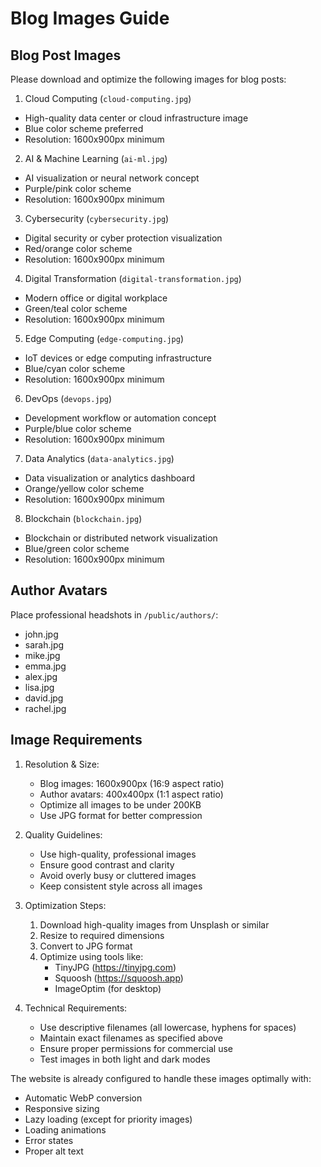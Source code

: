 # Blog Images Guide

## Blog Post Images
Please download and optimize the following images for blog posts:

1. Cloud Computing (`cloud-computing.jpg`)
- High-quality data center or cloud infrastructure image
- Blue color scheme preferred
- Resolution: 1600x900px minimum

2. AI & Machine Learning (`ai-ml.jpg`)
- AI visualization or neural network concept
- Purple/pink color scheme
- Resolution: 1600x900px minimum

3. Cybersecurity (`cybersecurity.jpg`)
- Digital security or cyber protection visualization
- Red/orange color scheme
- Resolution: 1600x900px minimum

4. Digital Transformation (`digital-transformation.jpg`)
- Modern office or digital workplace
- Green/teal color scheme
- Resolution: 1600x900px minimum

5. Edge Computing (`edge-computing.jpg`)
- IoT devices or edge computing infrastructure
- Blue/cyan color scheme
- Resolution: 1600x900px minimum

6. DevOps (`devops.jpg`)
- Development workflow or automation concept
- Purple/blue color scheme
- Resolution: 1600x900px minimum

7. Data Analytics (`data-analytics.jpg`)
- Data visualization or analytics dashboard
- Orange/yellow color scheme
- Resolution: 1600x900px minimum

8. Blockchain (`blockchain.jpg`)
- Blockchain or distributed network visualization
- Blue/green color scheme
- Resolution: 1600x900px minimum

## Author Avatars
Place professional headshots in `/public/authors/`:
- john.jpg
- sarah.jpg
- mike.jpg
- emma.jpg
- alex.jpg
- lisa.jpg
- david.jpg
- rachel.jpg

## Image Requirements
1. Resolution & Size:
   - Blog images: 1600x900px (16:9 aspect ratio)
   - Author avatars: 400x400px (1:1 aspect ratio)
   - Optimize all images to be under 200KB
   - Use JPG format for better compression

2. Quality Guidelines:
   - Use high-quality, professional images
   - Ensure good contrast and clarity
   - Avoid overly busy or cluttered images
   - Keep consistent style across all images

3. Optimization Steps:
   1. Download high-quality images from Unsplash or similar
   2. Resize to required dimensions
   3. Convert to JPG format
   4. Optimize using tools like:
      - TinyJPG (https://tinyjpg.com)
      - Squoosh (https://squoosh.app)
      - ImageOptim (for desktop)

4. Technical Requirements:
   - Use descriptive filenames (all lowercase, hyphens for spaces)
   - Maintain exact filenames as specified above
   - Ensure proper permissions for commercial use
   - Test images in both light and dark modes

The website is already configured to handle these images optimally with:
- Automatic WebP conversion
- Responsive sizing
- Lazy loading (except for priority images)
- Loading animations
- Error states
- Proper alt text
